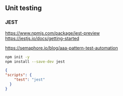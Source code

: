 ## Unit testing

### JEST

https://www.npmjs.com/package/jest-preview  
https://jestjs.io/docs/getting-started  

https://semaphore.io/blog/aaa-pattern-test-automation  

```bash
npm init -y
npm install --save-dev jest
```

```json
{
"scripts": {
    "test": "jest"
  }
}
```

